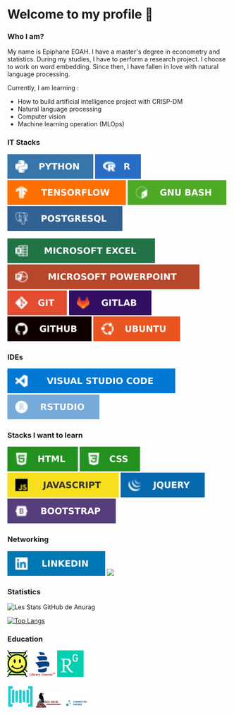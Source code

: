 # Welcome to my profile 👋
### Who I am?
My name is Epiphane EGAH. I have a master's degree in econometry and statistics. During my studies, I have to perform a research project. I choose to work on word embedding. Since then, I have fallen in love with natural language processing.

Currently, I am learning :
- How to build artificial intelligence project with CRISP-DM
- Natural language processing 
- Computer vision 
- Machine learning operation (MLOps)

### IT Stacks
 [![Alt text](imgs/Python-3776AB.svg)](https://www.stechies.com/install-python-3-ubuntu/)  ![Alt text](imgs/r.svg) ![Alt text](imgs/TensorFlow-FF6F00.svg)  ![Alt text](imgs/GNUBash-4EAA25.svg) ![Alt text](imgs/PostgreSQL-316192.svg)
 
![Alt text](imgs/Microsoft_Excel-217346.svg) ![Alt text](imgs/Microsoft_PowerPoint-B7472A.svg)  ![Alt text](imgs/GIT-E44C30.svg) ![Alt text](imgs/GitLab.svg) ![Alt text](imgs/GitHub.svg)  ![Alt text](imgs/Ubuntu-E95420.svg) 

 ### IDEs
 ![Alt text](imgs/Visual_Studio_Code-0078D4.svg) ![Alt text](imgs/RStudio-75AADB.svg)
 
 ### Stacks I want to learn
 ![Alt text](imgs/html.svg) ![Alt text](imgs/css.svg) ![Alt text](imgs/javascript.svg) ![Alt text](imgs/jquery.svg) ![Alt text](imgs/bootstrap.svg) 
 
 <!--- ![Alt text](img/docker.png) ![Alt text](img/kubernetes.png) ![Alt text](img/Vagrant.png) ![Alt text](img/ainsible.jpg) ![Alt text](imgs/Jenkins-D24939.svg) ![Alt text](img/terraform.png) ![Alt text](img/hadoop.png) ![Alt text](img/Spark.svg.png) ![Alt text](img/kafka.png) ![Alt text](img/airflow.png) -->

 ### Networking
 [![all text](imgs/LinkedIn.svg)](https://www.linkedin.com/in/egahepiphane/) </a>
    <a href="mailto:egahepiphane@gmail.com">
      <img src="https://img.shields.io/badge/SEND%20MAIL-6D4C6F?&style=for-the-badge&logo=MAIL.RU&logoColor=black">
    </a>



 ### Statistics
 ![Les Stats GitHub de Anurag](https://github-readme-stats.vercel.app/api?username=egah&show_icons=true&theme=radical)
 
[![Top Langs](https://github-readme-stats.vercel.app/api/top-langs/?username=egah&layout=compact)](https://github.com/egah/github-readme-stats)

### Education
 [![all text](img/arxiv.jpg)](https://arxiv.org/)
 [![all text](img/lb.png)](https://libgen.li/)
 [![all text](img/rg.png)](https://www.researchgate.net/signup.SignUp.html)
 
 [![all text](img/paperwithcode.png)](https://paperswithcode.com/)
 [![all text](img/Sci-Hub.jpg)](https://sci-hub.hkvisa.net/)
 [![all text](img/conpaper.png)](https://www.connectedpapers.com/)


 <!--### STACKS I WANT TO LEARN--
 [![all text](img/twitter.png)](https://twitter.com/egahepiphane)
 [![all text](img/kaggle.png)](https://www.kaggle.com/epiphane)
